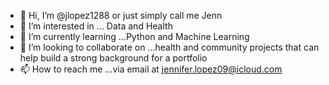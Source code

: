 - 👋 Hi, I’m @jlopez1288 or just simply call me Jenn
- 👀 I’m interested in ... Data and Health
- 🌱 I’m currently learning ...Python and Machine Learning
- 💞️ I’m looking to collaborate on ...health and community projects that can help build a strong background for a portfolio 
- 📫 How to reach me ...via email at jennifer.lopez09@icloud.com
<!---
jlopez1288/jlopez1288 is a ✨ special ✨ repository because its `README.md` (this file) appears on your GitHub profile.
You can click the Preview link to take a look at your changes.
--->
